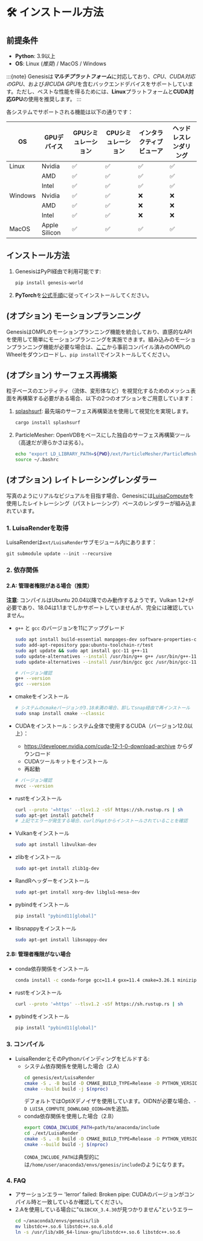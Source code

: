 # 🛠️ インストール方法
## 前提条件
* **Python**: 3.9以上
* **OS**: Linux (*推奨*) / MacOS / Windows

:::{note}
Genesisは***マルチプラットフォーム***に対応しており、*CPU*、*CUDA対応のGPU*、および*非CUDA GPU*を含むバックエンドデバイスをサポートしています。ただし、ベストな性能を得るためには、**Linux**プラットフォームと**CUDA対応GPU**の使用を推奨します。
:::

各システムでサポートされる機能は以下の通りです：
<div style="text-align: center;">

| OS  | GPUデバイス         | GPUシミュレーション | CPUシミュレーション | インタラクティブビューア | ヘッドレスレンダリング |
| ------- | ----------------- | ---------------- | ---------------- | -------------------- | ------------------ |
| Linux   | Nvidia            | ✅               | ✅               | ✅                   | ✅                 |
|         | AMD               | ✅               | ✅               | ✅                   | ✅                 |
|         | Intel             | ✅               | ✅               | ✅                   | ✅                 |
| Windows | Nvidia            | ✅               | ✅               | ❌                   | ❌                 |
|         | AMD               | ✅               | ✅               | ❌                   | ❌                 |
|         | Intel             | ✅               | ✅               | ❌                   | ❌                 |
| MacOS   | Apple Silicon     | ✅               | ✅               | ✅                   | ✅                 |

</div>

## インストール方法
1. GenesisはPyPI経由で利用可能です:
    ```bash
    pip install genesis-world
    ```

2. **PyTorch**を[公式手順](https://pytorch.org/get-started/locally/)に従ってインストールしてください。

## (オプション) モーションプランニング
GenesisはOMPLのモーションプランニング機能を統合しており、直感的なAPIを使用して簡単にモーションプランニングを実施できます。組み込みのモーションプランニング機能が必要な場合は、[ここ](https://github.com/ompl/ompl/releases/tag/prerelease)から事前コンパイル済みのOMPLのWheelをダウンロードし、`pip install`でインストールしてください。

## (オプション) サーフェス再構築
粒子ベースのエンティティ（流体、変形体など）を視覚化するためのメッシュ表面を再構築する必要がある場合、以下の2つのオプションをご用意しています：

1. [splashsurf](https://github.com/InteractiveComputerGraphics/splashsurf):
    最先端のサーフェス再構築法を使用して視覚化を実現します。
    ```bash
    cargo install splashsurf
    ```
2. ParticleMesher:
    OpenVDBをベースにした独自のサーフェス再構築ツール（高速だが滑らかさは劣る）。
    ```bash
    echo "export LD_LIBRARY_PATH=${PWD}/ext/ParticleMesher/ParticleMesherPy:$LD_LIBRARY_PATH" >> ~/.bashrc
    source ~/.bashrc
    ```

## (オプション) レイトレーシングレンダラー

写真のようにリアルなビジュアルを目指す場合、Genesisには[LuisaCompute](https://github.com/LuisaGroup/LuisaCompute)を使用したレイトレーシング（パストレーシング）ベースのレンダラーが組み込まれています。

### 1. LuisaRenderを取得
LuisaRenderは`ext/LuisaRender`サブモジュール内にあります：
```
git submodule update --init --recursive
```

### 2. 依存関係 

#### 2.A: 管理者権限がある場合（推奨）
**注意**: コンパイルはUbuntu 20.04以降でのみ動作するようです。Vulkan 1.2+が必要であり、18.04は1.1までしかサポートしていませんが、完全には確認していません。

- `g++` と `gcc` のバージョンを11にアップグレード
    ```bash
    sudo apt install build-essential manpages-dev software-properties-common
    sudo add-apt-repository ppa:ubuntu-toolchain-r/test
    sudo apt update && sudo apt install gcc-11 g++-11
    sudo update-alternatives --install /usr/bin/g++ g++ /usr/bin/g++-11 110
    sudo update-alternatives --install /usr/bin/gcc gcc /usr/bin/gcc-11 110

    # バージョン確認
    g++ --version
    gcc --version
    ```
- cmakeをインストール
    ```bash
    # システムのcmakeバージョンが3.18未満の場合、卸してsnap経由で再インストール
    sudo snap install cmake --classic
    ```
- CUDAをインストール：システム全体で使用するCUDA（バージョン12.0以上）：
    - https://developer.nvidia.com/cuda-12-1-0-download-archive からダウンロード
    - CUDAツールキットをインストール
    - 再起動

    ```bash
    # バージョン確認
    nvcc --version
    ```
- rustをインストール
    ```bash
    curl --proto '=https' --tlsv1.2 -sSf https://sh.rustup.rs | sh
    sudo apt-get install patchelf
    # 上記でエラーが発生する場合、curlがaptからインストールされていることを確認
    ```
- Vulkanをインストール
    ```bash
    sudo apt install libvulkan-dev
    ```
- zlibをインストール
    ```bash
    sudo apt-get install zlib1g-dev
    ```
- RandRヘッダーをインストール
    ```bash
    sudo apt-get install xorg-dev libglu1-mesa-dev
    ```
- pybindをインストール
    ```bash
    pip install "pybind11[global]"
    ```
- libsnappyをインストール
    ```bash
    sudo apt-get install libsnappy-dev
    ```
#### 2.B: 管理者権限がない場合

- conda依存関係をインストール
    ```bash
    conda install -c conda-forge gcc=11.4 gxx=11.4 cmake=3.26.1 minizip zlib libuuid patchelf vulkan-tools vulkan-headers
    ```
- rustをインストール
    ```bash
    curl --proto '=https' --tlsv1.2 -sSf https://sh.rustup.rs | sh
    ```
- pybindをインストール
    ```bash
    pip install "pybind11[global]"
    ```

### 3. コンパイル
- LuisaRenderとそのPythonバインディングをビルドする:
    - システム依存関係を使用した場合（2.A）
        ```bash
        cd genesis/ext/LuisaRender
        cmake -S . -B build -D CMAKE_BUILD_TYPE=Release -D PYTHON_VERSIONS=3.9 -D LUISA_COMPUTE_DOWNLOAD_NVCOMP=ON -D LUISA_COMPUTE_ENABLE_GUI=OFF 
        cmake --build build -j $(nproc)
        ```
        デフォルトではOptiXデノイザを使用しています。OIDNが必要な場合、`-D LUISA_COMPUTE_DOWNLOAD_OIDN=ON`を追加。
    - conda依存関係を使用した場合（2.B）
        ```bash
        export CONDA_INCLUDE_PATH=path/to/anaconda/include
        cd ./ext/LuisaRender
        cmake -S . -B build -D CMAKE_BUILD_TYPE=Release -D PYTHON_VERSIONS=3.9 -D LUISA_COMPUTE_DOWNLOAD_NVCOMP=ON -D LUISA_COMPUTE_ENABLE_GUI=OFF -D ZLIB_INCLUDE_DIR=$CONDA_INCLUDE_PATH
        cmake --build build -j $(nproc)
        ```
        `CONDA_INCLUDE_PATH`は典型的には`/home/user/anaconda3/envs/genesis/include`のようになります。

### 4. FAQ
- アサーションエラー 'lerror’ failed: Broken pipe:
  CUDAのバージョンがコンパイル時と一致しているか確認してください。
- 2.Aを使用している場合に"`GLIBCXX_3.4.30`が見つかりません"というエラー
    ```bash
    cd ~/anaconda3/envs/genesis/lib
    mv libstdc++.so.6 libstdc++.so.6.old
    ln -s /usr/lib/x86_64-linux-gnu/libstdc++.so.6 libstdc++.so.6
    ```